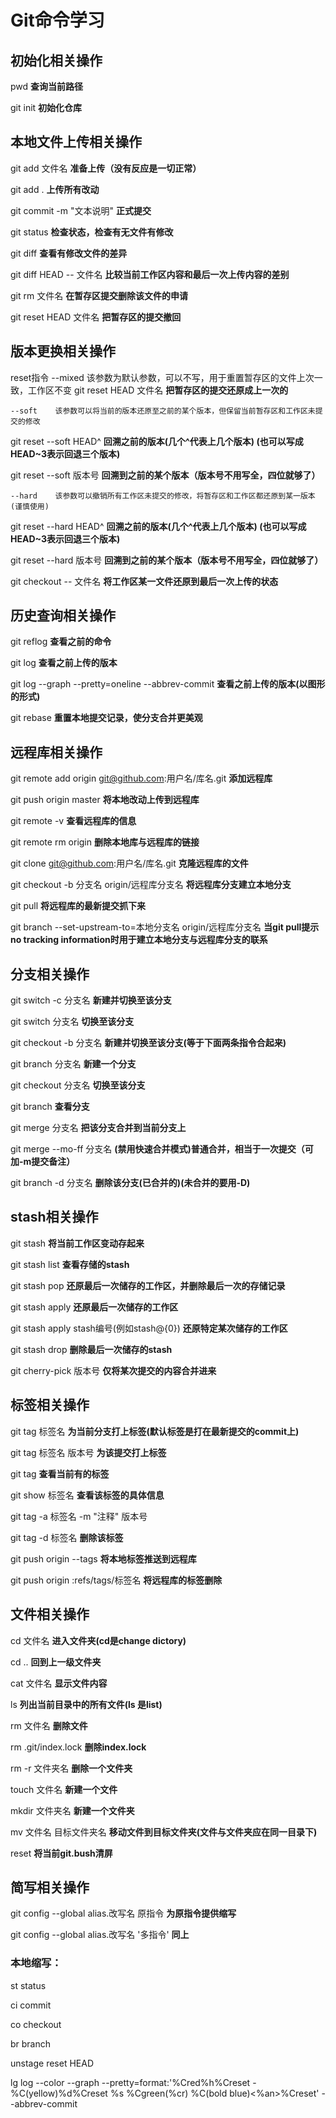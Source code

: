 # Git命令学习
## 初始化相关操作
pwd  **查询当前路径**

git init   **初始化仓库**

## 本地文件上传相关操作
git add 文件名    **准备上传（没有反应是一切正常）**

git add .      **上传所有改动**

git commit -m "文本说明"    **正式提交**

git status     **检查状态，检查有无文件有修改**

git diff    **查看有修改文件的差异**

git diff HEAD -- 文件名    **比较当前工作区内容和最后一次上传内容的差别**

git rm 文件名     **在暂存区提交删除该文件的申请**

git reset HEAD 文件名   **把暂存区的提交撤回**

## 版本更换相关操作
reset指令
    --mixed   该参数为默认参数，可以不写，用于重置暂存区的文件上次一致，工作区不变
git reset HEAD 文件名    **把暂存区的提交还原成上一次的**

    --soft    该参数可以将当前的版本还原至之前的某个版本，但保留当前暂存区和工作区未提交的修改
git reset --soft HEAD^   **回溯之前的版本(几个^代表上几个版本) (也可以写成HEAD~3表示回退三个版本)**

git reset --soft 版本号   **回溯到之前的某个版本（版本号不用写全，四位就够了）**

    --hard    该参数可以撤销所有工作区未提交的修改，将暂存区和工作区都还原到某一版本 (谨慎使用)
git reset --hard HEAD^   **回溯之前的版本(几个^代表上几个版本) (也可以写成HEAD~3表示回退三个版本)**

git reset --hard 版本号   **回溯到之前的某个版本（版本号不用写全，四位就够了）**

git checkout -- 文件名   **将工作区某一文件还原到最后一次上传的状态**

## 历史查询相关操作
git reflog  **查看之前的命令**

git log    **查看之前上传的版本**

git log --graph --pretty=oneline --abbrev-commit  **查看之前上传的版本(以图形的形式)**

git rebase     **重置本地提交记录，使分支合并更美观**

## 远程库相关操作
git remote add origin git@github.com:用户名/库名.git   **添加远程库**

git push origin master     **将本地改动上传到远程库**

git remote -v     **查看远程库的信息**

git remote rm origin   **删除本地库与远程库的链接**

git clone git@github.com:用户名/库名.git   **克隆远程库的文件**

git checkout -b 分支名 origin/远程库分支名   **将远程库分支建立本地分支**

git pull         **将远程库的最新提交抓下来**

git branch --set-upstream-to=本地分支名 origin/远程库分支名   **当git pull提示no tracking information时用于建立本地分支与远程库分支的联系**

## 分支相关操作
git switch -c 分支名       **新建并切换至该分支**

git switch 分支名          **切换至该分支**

git checkout -b 分支名     **新建并切换至该分支(等于下面两条指令合起来)**

git branch 分支名         **新建一个分支**

git checkout 分支名        **切换至该分支**

git branch                **查看分支**

git merge 分支名          **把该分支合并到当前分支上**

git merge --mo-ff 分支名  **(禁用快速合并模式)普通合并，相当于一次提交（可加-m提交备注）**

git branch -d 分支名      **删除该分支(已合并的)(未合并的要用-D)**

## stash相关操作
git stash                **将当前工作区变动存起来**

git stash list           **查看存储的stash**

git stash pop            **还原最后一次储存的工作区，并删除最后一次的存储记录**

git stash apply          **还原最后一次储存的工作区**

git stash apply stash编号(例如stash@{0})    **还原特定某次储存的工作区**

git stash drop           **删除最后一次储存的stash**

git cherry-pick  版本号   **仅将某次提交的内容合并进来**

## 标签相关操作
git tag 标签名                **为当前分支打上标签(默认标签是打在最新提交的commit上)**

git tag 标签名 版本号        **为该提交打上标签**

git tag                     **查看当前有的标签**

git show 标签名             **查看该标签的具体信息**

git tag -a 标签名 -m "注释" 版本号

git tag -d 标签名           **删除该标签**

git push origin --tags     **将本地标签推送到远程库**

git push origin :refs/tags/标签名   **将远程库的标签删除**

## 文件相关操作
cd 文件名                 **进入文件夹(cd是change dictory)**

cd ..                    **回到上一级文件夹**

cat 文件名               **显示文件内容**

ls                       **列出当前目录中的所有文件(ls 是list)**

rm 文件名                **删除文件**

rm .git/index.lock  	**删除index.lock**

rm -r 文件夹名           **删除一个文件夹**

touch 文件名            **新建一个文件**

mkdir 文件夹名         **新建一个文件夹**

mv 文件名 目标文件夹名   **移动文件到目标文件夹(文件与文件夹应在同一目录下)**

reset                   **将当前git.bush清屏**

## 简写相关操作
git config --global alias.改写名 原指令    **为原指令提供缩写**

git config --global alias.改写名 '多指令'  	**同上**

### 本地缩写：

st          status

ci          commit

co          checkout

br          branch

unstage     reset HEAD

lg          log --color --graph --pretty=format:'%Cred%h%Creset -%C(yellow)%d%Creset %s %Cgreen(%cr) %C(bold blue)<%an>%Creset' --abbrev-commit